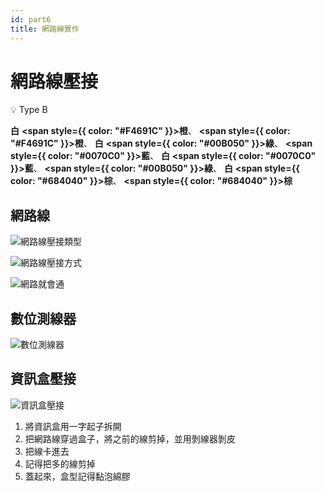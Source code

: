 ```yaml
---
id: part6
title: 網路線實作
---
```


# 網路線壓接


💡 Type B  

<b>白</b>
<b><span style={{ color: "#F4691C" }}>橙</span></b>、
<b><span style={{ color: "#F4691C" }}>橙</span></b>、
<b>白</b>
<b><span style={{ color: "#00B050" }}>綠</span></b>、
<b><span style={{ color: "#0070C0" }}>藍</span></b>、
<b>白</b>
<b><span style={{ color: "#0070C0" }}>藍</span></b>、
<b><span style={{ color: "#00B050" }}>綠</span></b>、
<b>白</b>
<b><span style={{ color: "#684040" }}>棕</span></b>、
<b><span style={{ color: "#684040" }}>棕</span></b>





## 網路線

![網路線壓接類型](https://i.imgur.com/3eplCQJ.png)

![網路線壓接方式](https://i.imgur.com/XR70o0N.png)

![網路就會通](https://i.imgur.com/1QWv8TE.png)

## 數位測線器

![數位測線器](https://i.imgur.com/CpObiG2.png)

## 資訊盒壓接

![資訊盒壓接](https://i.imgur.com/nXrRM70.png)

1. 將資訊盒用一字起子拆開
2. 把網路線穿過盒子，將之前的線剪掉，並用剝線器剝皮
3. 把線卡進去
4. 記得把多的線剪掉
5. 蓋起來，盒型記得黏泡綿膠
